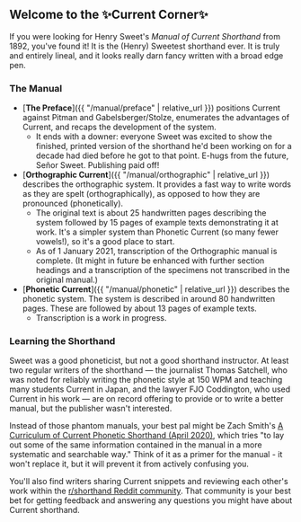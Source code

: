 ## Welcome to the ✨Current Corner✨

If you were looking for Henry Sweet's _Manual of Current Shorthand_ from 1892, you've found it!
It is the (Henry) Sweetest shorthand ever.
It is truly and entirely lineal, and it looks really darn fancy written with a broad edge pen.

### The Manual
- [**The Preface**]({{ "/manual/preface" | relative_url }}) positions Current against Pitman and Gabelsberger/Stolze, enumerates the advantages of Current, and recaps the development of the system.
  - It ends with a downer: everyone Sweet was excited to show the finished, printed version of the shorthand he'd been working on for a decade had died before he got to that point. E-hugs from the future, Señor Sweet. Publishing paid off!
- [**Orthographic Current**]({{ "/manual/orthographic" | relative_url }}) describes the orthographic system. It provides a fast way to write words as they are spelt (orthographically), as opposed to how they are pronounced (phonetically).
  - The original text is about 25 handwritten pages describing the system followed by 15 pages of example texts demonstrating it at work. It's a simpler system than Phonetic Current (so many fewer vowels!), so it's a good place to start.
  - As of 1 January 2021, transcription of the Orthographic manual is complete. (It might in future be enhanced with further section headings and a transcription of the specimens not transcribed in the original manual.)
- [**Phonetic Current**]({{ "/manual/phonetic" | relative_url }}) describes the phonetic system. The system is described in around 80 handwritten pages. These are followed by about 13 pages of example texts.
  - Transcription is a work in progress.
  
### Learning the Shorthand
Sweet was a good phoneticist, but not a good shorthand instructor. At least two regular writers of the shorthand — the journalist Thomas Satchell, who was noted for reliably writing the phonetic style at 150 WPM and teaching many students Current in Japan, and the lawyer FJO Coddington, who used Current in his work — are on record offering to provide or to write a better manual, but the publisher wasn't interested.

Instead of those phantom manuals,
your best pal might be Zach Smith's
[A Curriculum of Current Phonetic Shorthand (April 2020)](https://blog.zdsmith.com/posts/a-curriculum-of-current-phonetic-shorthand.html),
which tries "to lay out some of the same information contained in the manual in a more systematic and searchable way."
Think of it as a primer for the manual - it won't replace it, but it will prevent it from actively confusing you.

You'll also find writers sharing Current snippets and reviewing each other's work within the
[r/shorthand Reddit community](https://www.reddit.com/r/shorthand).
That community is your best bet for getting feedback and answering any questions you might have about Current shorthand.
